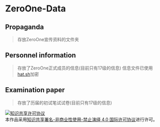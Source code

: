 # ZeroOne-Data

## Propaganda
> 存放ZeroOne宣传资料的文件夹

## Personnel information
> 存放了ZeroOne正式成员的信息(目前只有17级的信息)
> 信息文件已使用[hat.sh](https://github.com/sh-dv/hat.sh)加密

## Examination paper
> 存放了历届的初试笔试试卷(目前只有17级的信息)

<a rel="license" href="http://creativecommons.org/licenses/by-nc-nd/4.0/"><img alt="知识共享许可协议" style="border-width:0" src="https://i.creativecommons.org/l/by-nc-nd/4.0/88x31.png" /></a><br />本作品采用<a rel="license" href="http://creativecommons.org/licenses/by-nc-nd/4.0/">知识共享署名-非商业性使用-禁止演绎 4.0 国际许可协议</a>进行许可。
